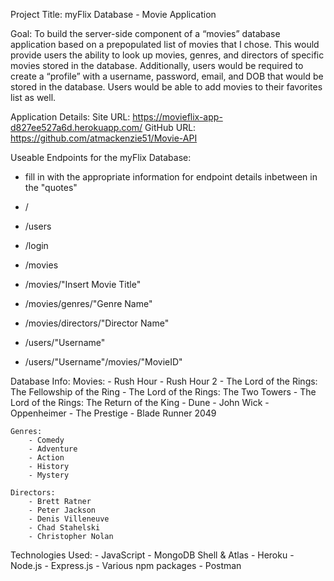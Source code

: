 Project Title: 
    myFlix Database - Movie Application

Goal:
	To build the server-side component of a “movies” database application based on a prepopulated list of movies that I chose. This would provide users the ability to look up movies, genres, and directors of specific movies stored in the database. Additionally, users would be required to create a “profile” with a username, password, email, and DOB that would be stored in the database. Users would be able to add movies to their favorites list as well.

Application Details:
Site URL: https://movieflix-app-d827ee527a6d.herokuapp.com/
GitHub URL: https://github.com/atmackenzie51/Movie-API 

Useable Endpoints for the myFlix Database: 
- fill in with the appropriate information for endpoint details inbetween in the "quotes"

- /
- /users
- /login
- /movies
- /movies/"Insert Movie Title"
- /movies/genres/"Genre Name"
- /movies/directors/"Director Name"
- /users/"Username"
- /users/"Username"/movies/"MovieID"

Database Info:
    Movies:
        - Rush Hour
        - Rush Hour 2
        - The Lord of the Rings: The Fellowship of the Ring
        - The Lord of the Rings: The Two Towers
        - The Lord of the Rings: The Return of the King
        - Dune
        - John Wick
        - Oppenheimer
        - The Prestige
        - Blade Runner 2049

    Genres:
        - Comedy
        - Adventure
        - Action
        - History
        - Mystery

    Directors:
        - Brett Ratner
        - Peter Jackson
        - Denis Villeneuve
        - Chad Stahelski
        - Christopher Nolan

Technologies Used:
    - JavaScript
    - MongoDB Shell & Atlas
    - Heroku
    - Node.js
        - Express.js
        - Various npm packages
    - Postman
